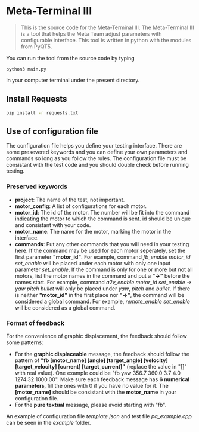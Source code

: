 # Meta-Terminal III

> This is the source code for the Meta-Terminal III. The Meta-Terminal III is a tool that helps the Meta Team adjust parameters with configurable interface. This tool is written in python with the modules from PyQT5.

You can run the tool from the source code by typing

```shell
python3 main.py
```

in your computer terminal under the present directory.

## Install Requests

```bash
pip install -r requests.txt
```


## Use of configuration file

The configuration file helps you define your testing interface. There are some presevered keywords and you can define your own parameters and commands so long as you follow the rules. The configuration file must be consistant with the test code and you should double check before running testing.

### Preserved keywords

+ **project**: The name of the test, not important.
+ **motor_config**: A list of configurations for each motor.
+ **motor_id**: The id of the motor. The number will be fit into the command indicating the motor to which the command is sent. id should be unique and consistant with your code.
+ **motor_name**: The name for the motor, marking the motor in the interface.
+ **commands**: Put any other commands that you will need in your testing here. If the command may be used for each motor seperately, set the first parameter **"motor_id"**. For example, command *fb_enable motor_id set_enable* will be placed under each motor with only one input parameter *set_enable*. If the command is only for one or more but not all motors, list the motor names in the command and put a **"->"** before the names start. For example, command *a2v_enable motor_id set_enable -> yaw pitch bullet* will only be placed under *yaw*, *pitch* and *bullet*. If there is neither **"motor_id"** in the first place nor **"->"**, the command will be considered a global command. For example, *remote_enable set_enable* will be considered as a global command.

### Format of feedback

For the convenience of graphic displacement, the feedback should follow some patterns:

+ For the **graphic displaceable** message, the feedback should follow the pattern of **"fb \[motor_name] \[angle] \[target_angle] \[velocity] \[target_velocity] \[current] \[target_current]"** (replace the value in "[]" with real value). One example could be "fb yaw 356.7 360.0 3.7 4.0 1274.32 1000.00". Make sure each feedback message has **6 numerical parameters**, fill the ones with 0 if you have no value for it. The **\[motor_name]** should be consistant with the **motor_name** in your configuration file.
+ For the **pure textual** message, please avoid starting with "fb".

An example of configuration file *template.json* and test file *pa_example.cpp* can be seen in the *example* folder.